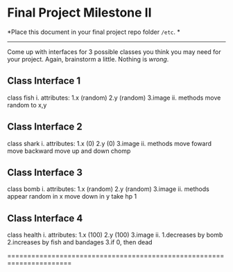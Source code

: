 # Final Project Milestone II

*Place this document in your final project repo folder `/etc`. *

***

Come up with interfaces for 3 possible classes you think you may need for your project. Again, brainstorm a little. Nothing is *wrong*.

## Class Interface 1

class fish
  i. attributes:
    1.x (random)
    2.y (random)
    3.image
  ii. methods
      move random to x,y


## Class Interface 2
class shark
  i. attributes:
    1.x (0)
    2.y (0)
    3.image
  ii. methods
      move foward
      move backward
      move up and down
      chomp

## Class Interface 3
class bomb
  i. attributes:
    1.x (random)
    2.y (random)
    3.image
  ii. methods
      appear random in x
      move down in y
      take hp 1

## Class Interface 4
  class health
  i. attributes:
    1.x (100)
    2.y (100)
    3.image
  ii. 
    1.decreases by bomb
    2.increases by fish and bandages
    3.if 0, then dead






======================================================================
